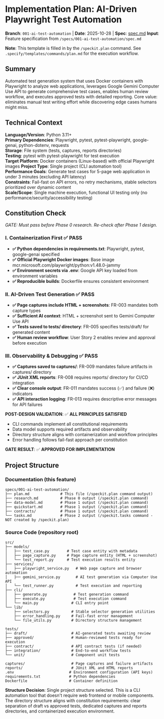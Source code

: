 # Implementation Plan: AI-Driven Playwright Test Automation

**Branch**: `001-ai-test-automation` | **Date**: 2025-10-28 | **Spec**: [spec.md](./spec.md)
**Input**: Feature specification from `/specs/001-ai-test-automation/spec.md`

**Note**: This template is filled in by the `/speckit.plan` command. See `.specify/templates/commands/plan.md` for the execution workflow.

## Summary

Automated test generation system that uses Docker containers with Playwright to analyze web applications, leverages Google Gemini Computer Use API to generate comprehensive test cases, enables human review workflow, and executes approved tests with detailed reporting. Core value: eliminates manual test writing effort while discovering edge cases humans might miss.

## Technical Context

**Language/Version**: Python 3.11+  
**Primary Dependencies**: Playwright, pytest, pytest-playwright, google-genai, python-dotenv, requests  
**Storage**: File system (tests, captures, reports directories)  
**Testing**: pytest with pytest-playwright for test execution  
**Target Platform**: Docker containers (Linux-based) with official Playwright images
**Project Type**: Single project (CLI automation tool)  
**Performance Goals**: Generate test cases for 5-page web application in under 3 minutes (excluding API latency)  
**Constraints**: Fail-fast on API errors, no retry mechanisms, stable selectors prioritized over dynamic content  
**Scale/Scope**: Single machine execution, functional UI testing only (no performance/security/accessibility testing)

## Constitution Check

*GATE: Must pass before Phase 0 research. Re-check after Phase 1 design.*

### I. Containerization First ✅ PASS
- **✅ Python dependencies in requirements.txt**: Playwright, pytest, google-genai specified
- **✅ Official Playwright Docker images**: Base image mcr.microsoft.com/playwright/python:v1.48.0-jammy
- **✅ Environment secrets via .env**: Google API key loaded from environment variables
- **✅ Reproducible builds**: Dockerfile ensures consistent environment

### II. AI-Driven Test Generation ✅ PASS  
- **✅ Page captures include HTML + screenshots**: FR-003 mandates both capture types
- **✅ Sufficient AI context**: HTML + screenshot sent to Gemini Computer Use API
- **✅ Tests saved to tests/ directory**: FR-005 specifies tests/draft/ for generated content
- **✅ Human review workflow**: User Story 2 enables review and approval before execution

### III. Observability & Debugging ✅ PASS
- **✅ Captures saved to captures/**: FR-009 mandates failure artifacts in captures/ directory  
- **✅ JUnit XML reports**: FR-008 requires reports/ directory for CI/CD integration
- **✅ Clear console output**: FR-011 mandates success (✅) and failure (❌) indicators
- **✅ API interaction logging**: FR-013 requires descriptive error messages for API failures

**POST-DESIGN VALIDATION**: ✅ **ALL PRINCIPLES SATISFIED**
- CLI commands implement all constitutional requirements
- Data model supports required artifacts and observability
- Directory structure aligns with containerization and workflow principles
- Error handling follows fail-fast approach per constitution

**GATE RESULT**: ✅ **APPROVED FOR IMPLEMENTATION**

## Project Structure

### Documentation (this feature)

```text
specs/001-ai-test-automation/
├── plan.md              # This file (/speckit.plan command output)
├── research.md          # Phase 0 output (/speckit.plan command)
├── data-model.md        # Phase 1 output (/speckit.plan command)
├── quickstart.md        # Phase 1 output (/speckit.plan command)
├── contracts/           # Phase 1 output (/speckit.plan command)
└── tasks.md             # Phase 2 output (/speckit.tasks command - NOT created by /speckit.plan)
```

### Source Code (repository root)

```text
src/
├── models/
│   ├── test_case.py        # Test case entity with metadata
│   ├── page_capture.py     # Page capture entity (HTML + screenshot)
│   └── test_report.py      # Test execution results entity
├── services/
│   ├── playwright_service.py   # Web page capture and browser automation
│   ├── gemini_service.py       # AI test generation via Computer Use API
│   └── test_runner.py          # Test execution and reporting
├── cli/
│   ├── generate.py            # Test generation command
│   ├── execute.py             # Test execution command
│   └── main.py               # CLI entry point
└── lib/
    ├── selectors.py          # Stable selector generation utilities
    ├── error_handling.py     # Fail-fast error management
    └── file_utils.py         # Directory structure management

tests/
├── draft/                    # AI-generated tests awaiting review
├── approved/                 # Human-reviewed tests ready for execution  
├── contract/                 # API contract tests (if needed)
├── integration/              # End-to-end workflow tests
└── unit/                     # Component unit tests

captures/                     # Page captures and failure artifacts
reports/                      # JUnit XML and HTML reports
.env                         # Environment configuration (API keys)
requirements.txt             # Python dependencies
Dockerfile                   # Container definition
```

**Structure Decision**: Single project structure selected. This is a CLI automation tool that doesn't require web frontend or mobile components. The directory structure aligns with constitution requirements: clear separation of draft vs approved tests, dedicated captures and reports directories, and containerized execution environment.
